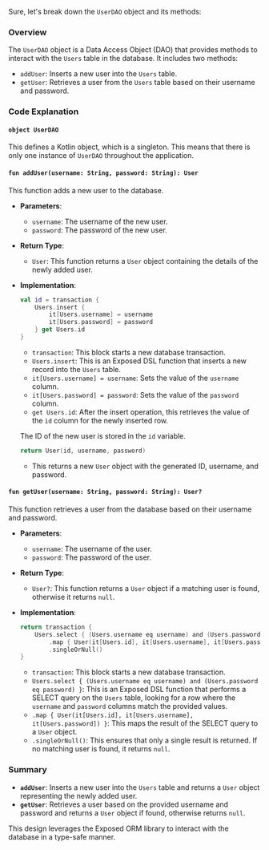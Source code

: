 Sure, let's break down the `UserDAO` object and its methods:

### Overview
The `UserDAO` object is a Data Access Object (DAO) that provides methods to interact with the `Users` table in the database. It includes two methods:
- `addUser`: Inserts a new user into the `Users` table.
- `getUser`: Retrieves a user from the `Users` table based on their username and password.

### Code Explanation

#### `object UserDAO`

This defines a Kotlin object, which is a singleton. This means that there is only one instance of `UserDAO` throughout the application.

#### `fun addUser(username: String, password: String): User`

This function adds a new user to the database.

- **Parameters**:
    - `username`: The username of the new user.
    - `password`: The password of the new user.

- **Return Type**:
    - `User`: This function returns a `User` object containing the details of the newly added user.

- **Implementation**:
  ```kotlin
  val id = transaction {
      Users.insert {
          it[Users.username] = username
          it[Users.password] = password
      } get Users.id
  }
  ```
    - `transaction`: This block starts a new database transaction.
    - `Users.insert`: This is an Exposed DSL function that inserts a new record into the `Users` table.
    - `it[Users.username] = username`: Sets the value of the `username` column.
    - `it[Users.password] = password`: Sets the value of the `password` column.
    - `get Users.id`: After the insert operation, this retrieves the value of the `id` column for the newly inserted row.

  The ID of the new user is stored in the `id` variable.

  ```kotlin
  return User(id, username, password)
  ```
    - This returns a new `User` object with the generated ID, username, and password.

#### `fun getUser(username: String, password: String): User?`

This function retrieves a user from the database based on their username and password.

- **Parameters**:
    - `username`: The username of the user.
    - `password`: The password of the user.

- **Return Type**:
    - `User?`: This function returns a `User` object if a matching user is found, otherwise it returns `null`.

- **Implementation**:
  ```kotlin
  return transaction {
      Users.select { (Users.username eq username) and (Users.password eq password) }
          .map { User(it[Users.id], it[Users.username], it[Users.password]) }
          .singleOrNull()
  }
  ```
    - `transaction`: This block starts a new database transaction.
    - `Users.select { (Users.username eq username) and (Users.password eq password) }`: This is an Exposed DSL function that performs a SELECT query on the `Users` table, looking for a row where the `username` and `password` columns match the provided values.
    - `.map { User(it[Users.id], it[Users.username], it[Users.password]) }`: This maps the result of the SELECT query to a `User` object.
    - `.singleOrNull()`: This ensures that only a single result is returned. If no matching user is found, it returns `null`.

### Summary

- **`addUser`**: Inserts a new user into the `Users` table and returns a `User` object representing the newly added user.
- **`getUser`**: Retrieves a user based on the provided username and password and returns a `User` object if found, otherwise returns `null`.

This design leverages the Exposed ORM library to interact with the database in a type-safe manner.